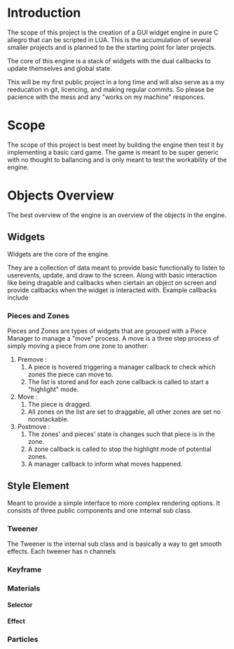 # Introduction
The scope of this project is the creation of a GUI widget engine in pure C allegro that can be scripted in LUA.
This is the accumulation of several smaller projects and is planned to be the starting point for later projects.

The core of this engine is a stack of widgets with the dual callbacks to update themselves and global state.

This will be my first public project in a long time and will also serve as a my reeducation in git, licencing, and making regular commits.
So please be pacience with the mess and any "works on my machine" responces.

# Scope 
The scope of this project is best meet by building the engine then test it by implementing a basic card game.
The game is meant to be super generic with no thought to ballancing and is only meant to test the workability of the engine.

# Objects Overview
The best overview of the engine is an overview of the objects in the engine.

## Widgets 
Widgets are the core of the engine.

They are a collection of data meant to provide basic functionally to listen to userevents, update, and draw to the screen.
Along with basic interaction like being dragable and callbacks when ciertain 
an object on screen and provide callbacks when the widget is interacted with.
Example callbacks include

### Pieces and Zones
Pieces and Zones are types of widgets that are grouped with a Piece Manager to manage a "move" process.
A move is a three step process of simply moving a piece from one zone to another.
1. Premove : 
	1. A piece is hovered triggering a manager callback to check which zones the piece can move to.
	2. The list is stored and for each zone callback is called to start a "highlight" mode.
2. Move :
	1. The piece is dragged.
	2. All zones on the list are set to draggable, all other zones are set no nonstackable.
3. Postmove :
	1. The zones' and pieces' state is changes such that piece is in the zone.
	2. A zone callback is called to stop the highlight mode of potential zones.
	3. A manager callback to inform what moves happened.


## Style Element
Meant to provide a simple interface to more complex rendering options.
It consists of three public components and one internal sub class.

### Tweener
The Tweener is the internal sub class and is basically a way to get smooth effects.
Each tweener has n channels

### Keyframe

### Materials

#### Selector
#### Effect

### Particles


